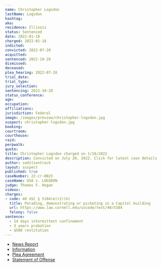 ```yaml
---
name: Christopher Logsdon
lastName: Logsdon
hashtag:
aka:
residence: Illinois
status: Sentenced
date: 2022-01-18
charged: 2022-01-18
indicted:
convicted: 2022-07-20
acquitted:
sentenced: 2022-10-28
dismissed:
deceased:
plea_hearing: 2022-07-20
trial_date:
trial_type:
jury_selection:
sentencing: 2022-10-28
status_conference:
age:
occupation:
affiliations:
jurisdiction: Federal
image: /images/preview/christopher-logsdon.jpg
suspect: christopher-logsdon.jpg
booking:
courtroom:
courthouse:
raid:
perpwalk:
quote:
title: Christopher Logsdon charged on 1/18/2022
description: Convicted on July 20, 2022. Click for latest case details.
author: seditiontrack
layout: suspect
published: true
caseNumber: 22-cr-0023
caseName: USA v. LOGSDON
judge: Thomas F. Hogan
videos:
charges:
- code: 40 USC § 5104(e)(2)(G)
  title: Parading, demonstrating or picketing in a Capitol building
  url: https://www.law.cornell.edu/uscode/text/40/5104
  felony: false
sentence:
  - 14 days intermittent confinement
  - 3 years probation
  - $500 restitution
---
```

- [News Report](https://chicago.suntimes.com/crime/2022/7/20/23271604/capitol-riot-southern-illinois-couple-pleads-guilty-christopher-tina-logsdon)
- [Information](https://www.justice.gov/usao-dc/case-multi-defendant/file/1471141/download)
- [Plea Agreement](https://www.justice.gov/usao-dc/case-multi-defendant/file/1520771/download)
- [Statement of Offense](https://www.justice.gov/usao-dc/case-multi-defendant/file/1520781/download)
